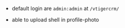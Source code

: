 -   default login are `admin:admin` at `/vtigercrm/`
    

-   able to upload shell in profile-photo